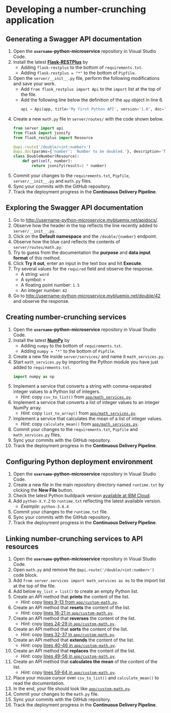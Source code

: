 # Developing a number-crunching application

## Generating a Swagger API documentation

1. Open the **`username`-python-microservice** repository in Visual Studio Code.
1. Install the latest [**Flask-RESTPlus**](https://flask-restplus.readthedocs.io) by
    * Adding `flask-restplus` to the bottom of `requirements.txt`.
    * Adding `flask-restplus = "*"` to the bottom of `Pipfile`.
1. Open the `server/__init__.py` file, perform the following modifications and save your work.
    * Add `from flask_restplus import Api` to the `import` list at the top of the file.
    * Add the following line below the definition of the `app` object in line 6.
        ```Python
        api = Api(app, title='My first Python API', version='1.0', doc='/apidocs/', description='A number-crunching API')
        ```
1. Create a new `math.py` file in `server/routes/` with the code shown below.
    ```Python
    from server import api
    from flask import jsonify
    from flask_restplus import Resource

    @api.route('/double/<int:number>')
    @api.doc(params={'number': 'Number to be doubled.'}, description='This method doubles the input.')
    class DoubleNumber(Resource):
        def get(self, number):
            return jsonify(result=2 * number)
    ```
1. Commit your changes to the `requirements.txt`, `Pipfile`, `server/__init__.py` and `math.py` files.
1. Sync your commits with the GitHub repository.
1. Track the deployment progress in the **Continuous Delivery Pipeline**.

## Exploring the Swagger API documentation

1. Go to <http://username-python-microservice.mybluemix.net/apidocs/>.
1. Observe how the header in the top reflects the line recently added to `server/__init__.py`.
1. Click on the **Default namespace** and the `/double/{number}` endpoint.
1. Observe how the blue card reflects the contents of `server/routes/math.py`.
1. Try to guess from the documentation the **purpose** and **data input format** of this method.
1. Click **Try it out**, enter an input in the text box and hit **Execute**.
1. Try several values for the `required` field and observe the response.
    * A string: `word`
    * A symbol: `+`
    * A floating point number: `1.5`
    * An integer number: `42`
1. Go to <http://username-python-microservice.mybluemix.net/double/42> and observe the response.

## Creating number-crunching services

1. Open the **`username`-python-microservice** repository in Visual Studio Code.
1. Install the latest [**NumPy**](http://www.numpy.org) by
    * Adding `numpy` to the bottom of `requirements.txt`.
    * Adding `numpy = "*"` to the bottom of `Pipfile`.
1. Create a new file inside `server/services/` and name it `math_services.py`.
1. Start `math_services.py` by importing the Python module you have just added to `requirements.txt`.
    ```Python
    import numpy as np
    ```
1. Implement a service that converts a string with comma-separated integer values to a Python list of integers.
    * *Hint*: copy `csv_to_list()` from [`app/math_services.py`](app/math_services.py#L4-L21).
1. Implement a service that converts a list of integer values to an integer NumPy array.
    * *Hint*: copy `list_to_array()` from [`app/math_services.py`](app/math_services.py#L24-L40).
1. Implement a service that calculates the mean of a list of integer values.
    * *Hint*: copy `calculate_mean()` from [`app/math_services.py`](app/math_services.py#L43-L60).
1. Commit your changes to the `requirements.txt`, `Pipfile` and `math_services.py` files.
1. Sync your commits with the GitHub repository.
1. Track the deployment progress in the **Continuous Delivery Pipeline**.

## Configuring Python deployment environment

1. Open the **`username`-python-microservice** repository in Visual Studio Code.
1. Create a new file in the main repository directory named `runtime.txt` by clicking the **New File** button.
1. Check the latest Python buildpack version [available at IBM Cloud](https://cloud.ibm.com/docs/runtimes/python/index.html).
1. Add `python-X.Y.Z` to `runtime.txt` reflecting the latest available version.
    * *Example*: `python-3.6.4`
1. Commit your changes to the `runtime.txt` file.
1. Sync your commits with the GitHub repository.
1. Track the deployment progress in the **Continuous Delivery Pipeline**.

## Linking number-crunching services to API resources

1. Open the **`username`-python-microservice** repository in Visual Studio Code.
1. Open `math.py` and remove the `@api.route('/double/<int:number>')` code block.
1. Add `from server.services import math_services as ms` to the import list at the top of the file.
1. Add below `my_list = list()` to create an empty Python list.
1. Create an API method that **prints** the content of the list.
    * *Hint*: copy [lines 9-13 from `app/custom-math.py`](app/custom-math.py#L9-L13).
1. Create an API method that **resets** the content of the list.
    * *Hint*: copy [lines 16-21 in `app/custom-math.py`](app/custom-math.py#L16-L21).
1. Create an API method that **reverses** the content of the list.
    * *Hint*: copy [lines 24-29 in `app/custom-math.py`](app/custom-math.py#L24-L29).
1. Create an API method that **sorts** the content of the list.
    * *Hint*: copy [lines 32-37 in `app/custom-math.py`](app/custom-math.py#L32-L37).
1. Create an API method that **extends** the content of the list.
    * *Hint*: copy [lines 40-46 in `app/custom-math.py`](app/custom-math.py#L40-L46).
1. Create an API method that **replaces** the content of the list.
    * *Hint*: copy [lines 49-56 in `app/custom-math.py`](app/custom-math.py#L49-L56).
1. Create an API method that **calculates the mean** of the content of the list.
    * *Hint*: copy [lines 59-64 in `app/custom-math.py`](app/custom-math.py#L59-L64).
1. Place your mouse cursor over `csv_to_list()` and `calculate_mean()` to read the documentation.
1. In the end, your file should look like [`app/custom-math.py`](app/custom-math.py).
1. Commit your changes to the `math.py` file.
1. Sync your commits with the GitHub repository.
1. Track the deployment progress in the **Continuous Delivery Pipeline**.
